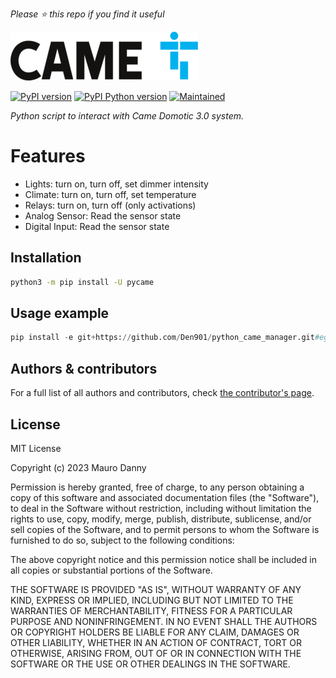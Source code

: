 *Please :star: this repo if you find it useful*



![Esempio di Immagine](Came.png)

[![PyPI version][pypi-shield]][pypi]
[![PyPI Python version][pypi-pyversion]][pypi]
[![Maintained][Maintained]](#)

_Python script to interact with Came Domotic 3.0 system._

# Features

- Lights: turn on, turn off, set dimmer intensity
- Climate: turn on, turn off, set temperature
- Relays: turn on, turn off (only activations)
- Analog Sensor: Read the sensor state
- Digital Input: Read the sensor state

## Installation

```bash
python3 -m pip install -U pycame
```

## Usage example

```python
pip install -e git+https://github.com/Den901/python_came_manager.git#egg=pycame

```

## Authors & contributors

For a full list of all authors and contributors, check [the contributor's page][contributors].

## License

MIT License

Copyright (c) 2023 Mauro Danny

Permission is hereby granted, free of charge, to any person obtaining a copy
of this software and associated documentation files (the "Software"), to deal
in the Software without restriction, including without limitation the rights
to use, copy, modify, merge, publish, distribute, sublicense, and/or sell
copies of the Software, and to permit persons to whom the Software is
furnished to do so, subject to the following conditions:

The above copyright notice and this permission notice shall be included in all
copies or substantial portions of the Software.

THE SOFTWARE IS PROVIDED "AS IS", WITHOUT WARRANTY OF ANY KIND, EXPRESS OR
IMPLIED, INCLUDING BUT NOT LIMITED TO THE WARRANTIES OF MERCHANTABILITY,
FITNESS FOR A PARTICULAR PURPOSE AND NONINFRINGEMENT. IN NO EVENT SHALL THE
AUTHORS OR COPYRIGHT HOLDERS BE LIABLE FOR ANY CLAIM, DAMAGES OR OTHER
LIABILITY, WHETHER IN AN ACTION OF CONTRACT, TORT OR OTHERWISE, ARISING FROM,
OUT OF OR IN CONNECTION WITH THE SOFTWARE OR THE USE OR OTHER DEALINGS IN THE
SOFTWARE.


[contributors]: https://github.com/Den901/python_came_manager/graphs/contributors
[license]: https://github.com/Den901/python_came_manager/blob/main/LICENSE.md
[license-shield]: https://img.shields.io/pypi/l/pycame.svg?style=popout
[maintained]: https://img.shields.io/maintenance/yes/2021.svg?style=popout
[pypi]: https://pypi.org/project/pycame/
[pypi-pyversion]: https://img.shields.io/pypi/pyversions/pycame.svg?style=popout
[pypi-shield]: https://img.shields.io/pypi/v/pycame.svg?style=popout
